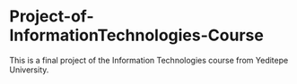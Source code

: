 # Project-of-InformationTechnologies-Course

This is a final project of the Information Technologies course from Yeditepe University.

